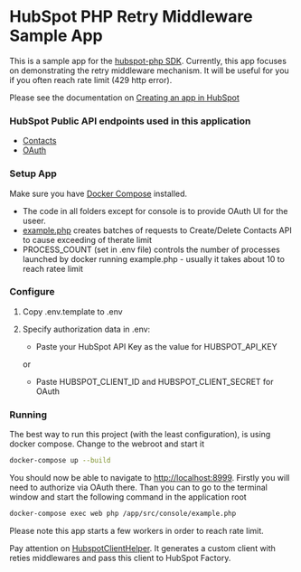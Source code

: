 # HubSpot PHP Retry Middleware Sample App

This is a sample app for the [hubspot-php SDK](../../../../). Currently, this app focuses on demonstrating the retry middleware mechanism. It will be useful for you if you often reach rate limit (429 http error).

Please see the documentation on [Creating an app in HubSpot](https://developers.hubspot.com/docs-beta/creating-an-app)

### HubSpot Public API endpoints used in this application

  - [Contacts](https://developers.hubspot.com/docs-beta/crm/contacts)
  - [OAuth](https://developers.hubspot.com/docs-beta/working-with-oauth)

### Setup App

Make sure you have [Docker Compose](https://docs.docker.com/compose/) installed.

 - The code in all folders except for console is to provide OAuth UI for the useer. 
 - [example.php](src/console/example.php) creates batches of requests to Create/Delete Contacts API to cause exceeding of therate limit 
  - PROCESS_COUNT (set in .env file) controls the number of processes launched by docker running example.php - usually it takes about 10 to reach ratee limit

### Configure

1. Copy .env.template to .env
2. Specify authorization data in .env:
    
    - Paste your HubSpot API Key as the value for HUBSPOT_API_KEY
    
    or
    
    - Paste HUBSPOT_CLIENT_ID and HUBSPOT_CLIENT_SECRET for OAuth

### Running

The best way to run this project (with the least configuration), is using docker compose.  Change to the webroot and start it

```bash
docker-compose up --build
```
You should now be able to navigate to [http://localhost:8999](http://localhost:8999). 
Firstly you will need to authorize via OAuth there.
Than you can to go to the terminal window and start the following command in the application root

```bash
docker-compose exec web php /app/src/console/example.php
```

Please note this app starts a few workers in order to reach rate limit.

Pay attention on [HubspotClientHelper](src/Helpers/HubspotClientHelper.php).
It generates a custom client with reties middlewares and pass this client to HubSpot Factory. 
